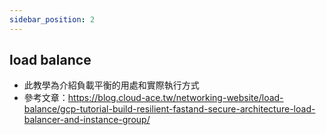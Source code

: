 ```yaml
---
sidebar_position: 2
---
```


## load balance

* 此教學為介紹負載平衡的用處和實際執行方式
* 參考文章：https://blog.cloud-ace.tw/networking-website/load-balance/gcp-tutorial-build-resilient-fastand-secure-architecture-load-balancer-and-instance-group/

